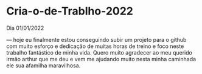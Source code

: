 # Cria-o-de-Trablho-2022

Dia 01/01/2022


— hoje eu finalmente estou conseguindo subir um projeto para o github com muito esforço e dedicação
de muitas horas de treino e foco neste trabalho fantástico de minha vida.
Quero muito agradecer ao meu querido irmão arthur que me deu e vem me ajudando
muito nesta minha caminhada ele sua afamilha maravilhosa.



